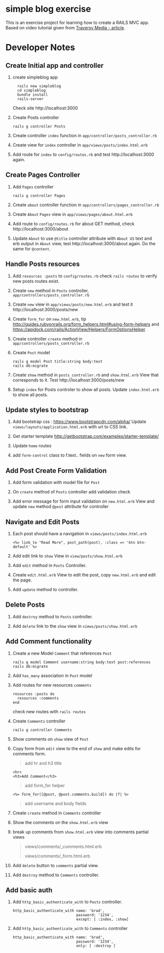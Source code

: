 # simple blog exercise

This is an exercise project for learning how to create a RAILS MVC app.
Based on video tutorial given from [Traversy Media - article](https://www.youtube.com/watch?v=pPy0GQJLZUM).

# Developer Notes

## Create Initial app and controller
1. create simpleblog app
   ```
     rails new simpleblog
     cd simpleblog
     bundle install
     rails-server
   ```
   Check site http://localhost:3000

1. Create Posts controller
   ```
   rails g controller Posts
   ```

1. Create controller `index` function in `app/controller/posts_controller.rb`

1. Create view for `index` controller in `app/views/posts/index.html.erb`

1. Add route for `index` to `config/routes.rb` and test http://localhost:3000 again.

## Create Pages Controller

1. Add `Pages` controller
   ```
   rails g controller Pages
   ```

1. Create `about` controller function in `app/controllers/pages_controller.rb`

1. Create `About` `Pages` view in `app/views/pages/about.html.erb`

1. Add route to `config/routes.rb` for about GET method, check http://localhost:3000/about

1. Update `About` to use `@title` controller attribute with `About US` text and erb output in `About` view, test http://localhost:3000/about again.  Do the same for `@content`.

## Handle Posts resources

1. Add `resources :posts` to `config/routes.rb` check `rails routes` to verify new posts routes exist.

1. Create `new` method in `Posts` controller, `app/controllers/posts_controller.rb`

1. Create `new` view in `app/views/posts/new.html.erb` and test it http://localhost:3000/posts/new

1. Create `form_for` on `new.html.erb`, tip http://guides.rubyonrails.org/form_helpers.html#using-form-helpers  and https://apidock.com/rails/ActionView/Helpers/FormOptionsHelper

1. Create controller `create` method in `app/controllers/posts_controller.rb`

1. Create `Post` model
   ```
   rails g model Post title:string body:text
   rails db:migrate
   ```

1. Create `show` method in `posts_controller.rb` and `show.html.erb` View that corresponds to it. Test http://localhost:3000/posts/new

1. Setup `index` for Posts controler to show all posts.  Update `index.html.erb` to show all posts.

## Update styles to bootstrap

1. Add bootstrap css : https://www.bootstrapcdn.com/alpha/
    Update `views/layouts/application.html.erb` with url to CSS link.

1. Get starter template http://getbootstrap.com/examples/starter-template/

1. Update `home` routes

1. add `form-control` class to f.text.. fields on `new` form view.

## Add Post Create Form Validation

1. Add form validation with model file for `Post`

1. On `create` method of `Posts` controller add validation check

1. Add error message for form input validation on `new.html.erb` View and update `new` method `@post` attribute for controller

## Navigate and Edit Posts

1. Each post should have a navigation in `views/posts/index.html.erb`
   ```
   <%= link_to "Read More", post_path(post), :class => 'btn btn-default' %>
   ```

1. Add edit link to `show` View in `view/posts/show.html.erb`

1. Add `edit` method in `Posts` Controller.

1. Create `edit.html.erb` View to edit the post, copy `new.html.erb` and edit the page.

1. Add `update` method to controller.

## Delete Posts

1. Add `destroy` method to `Posts` controller.

1. Add `delete` link to the `show` view in `views/posts/show.html.erb`

## Add Comment functionality

1. Create a new Model `Comment` that references `Post`
   ```
   rails g model Comment username:string body:text post:references
   rails db:migrate
   ```

1. Add `has_many` association in `Post` model

1. Add routes for new resources `comments`
   ```
   resources :posts do
     resources :comments
   end
   ```
   check new routes with `rails routes`

1. Create `Comments` controller
   ```
   rails g controller Comments
   ```

1. Show comments on `show` view of `Post`

1. Copy form from `edit` view to the end of `show` and make edits for comments form.
   > add hr and h3 title
   ```
   <hr>
   <h3>Add Comment</h3>
   ```
   > add form_for helper
   ```
   <%= form_for([@post, @post.comments.build]) do |f| %>
   ```
   > add username and body fields

1. Create `create` method in `Comments` controller

1. Show the comments on the `show.html.erb` view

1. break up comments from `show.html.erb` view into comments partial views
   > views/comments/_comments.html.erb
   >
   > views/comments/_form.html.erb

1. Add `delete` button to `comments` partial view.

1. Add `destroy` method to `Comments` controller.

## Add basic auth

1. Add `http_basic_authenticate_with` to `Posts` controller.
   ```
   http_basic_authenticate_with name: 'brad',
                                password: '1234',
                                except: [ :index, :show]
   ```

1. Add `http_basic_authenticate_with` to `Comments` controller
   ```
   http_basic_authenticate_with name: 'brad',
                                password: '1234',
                                only: [ :destroy ]
   ```
